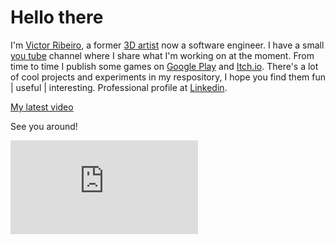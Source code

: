 # Hello there

I'm [Victor Ribeiro][about], a former [3D artist][3d artist] now a software engineer. I have a small [you tube][youtube] channel where I share what I'm working on at the moment. From time to time I publish some games on [Google Play][android] and [Itch.io][itchio]. There's a lot of cool projects and experiments in my respository, I hope you find them fun | useful | interesting. Professional profile at [Linkedin][linkedin].

[My latest video](https://www.youtube.com/watch?v=3u3mnjrwJPE)

See you around!

![Pageviews light](https://victorribeiro.com/imageCounter/index.php?theme=light&v=1)

[about]: https://victorribeiro.com
[youtube]: https://www.youtube.com/victorribeirocom
[itchio]: https://victorqribeiro.itch.io
[android]: https://play.google.com/store/apps/developer?id=Victor+Queiroz+Ribeiro
[3d artist]: https://victorribeiro.cgsociety.org
[linkedin]: https://www.linkedin.com/in/victorqribeiro
